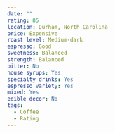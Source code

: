 ```yaml
---
date: ""
rating: 85
location: Durham, North Carolina
price: Expensive
roast level: Medium-dark
espresso: Good
sweetness: Balanced
strength: Balanced
bitter: No
house syrups: Yes
specialty drinks: Yes
espresso variety: Yes
mixed: Yes
edible decor: No
tags:
  - Coffee
  - Rating
---
```




